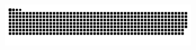<picture>
  <source media="(prefers-color-scheme: dark)" srcset="https://raw.githubusercontent.com/JessicaChuh/JessicaChuh/output/github-contribution-grid-snake-dark.svg">
  <source media="(prefers-color-scheme: light)" srcset="https://raw.githubusercontent.com/JessicaChuh/JessicaChuh/output/github-contribution-grid-snake.svg">
  <img alt="github contribution grid snake animation" src="https://raw.githubusercontent.com/JessicaChuh/JessicaChuh/output/github-contribution-grid-snake.svg">
</picture>
